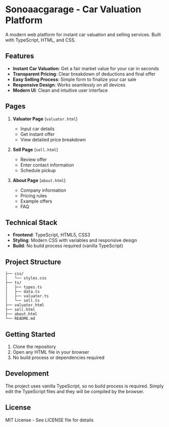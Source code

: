 # Sonoaacgarage - Car Valuation Platform

A modern web platform for instant car valuation and selling services. Built with TypeScript, HTML, and CSS.

## Features

- **Instant Car Valuation**: Get a fair market value for your car in seconds
- **Transparent Pricing**: Clear breakdown of deductions and final offer
- **Easy Selling Process**: Simple form to finalize your car sale
- **Responsive Design**: Works seamlessly on all devices
- **Modern UI**: Clean and intuitive user interface

## Pages

1. **Valuator Page** (`valuator.html`)
   - Input car details
   - Get instant offer
   - View detailed price breakdown

2. **Sell Page** (`sell.html`)
   - Review offer
   - Enter contact information
   - Schedule pickup

3. **About Page** (`about.html`)
   - Company information
   - Pricing rules
   - Example offers
   - FAQ

## Technical Stack

- **Frontend**: TypeScript, HTML5, CSS3
- **Styling**: Modern CSS with variables and responsive design
- **Build**: No build process required (vanilla TypeScript)

## Project Structure

```
├── css/
│   └── styles.css
├── ts/
│   ├── types.ts
│   ├── data.ts
│   ├── valuator.ts
│   └── sell.ts
├── valuator.html
├── sell.html
├── about.html
└── README.md
```

## Getting Started

1. Clone the repository
2. Open any HTML file in your browser
3. No build process or dependencies required

## Development

The project uses vanilla TypeScript, so no build process is required. Simply edit the TypeScript files and they will be compiled by the browser.

## License

MIT License - See LICENSE file for details 